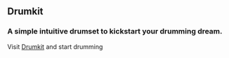 ## Drumkit

### A simple intuitive drumset to kickstart your drumming dream.

Visit [Drumkit](https://loquacious-biscuit-a90974.netlify.app/) and start drumming